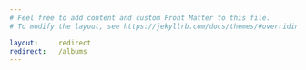 ```yaml
---
# Feel free to add content and custom Front Matter to this file.
# To modify the layout, see https://jekyllrb.com/docs/themes/#overriding-theme-defaults

layout:     redirect
redirect:   /albums
---
```

